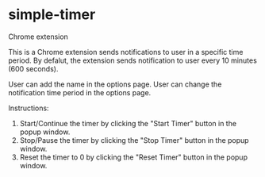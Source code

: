# simple-timer
Chrome extension

This is a Chrome extension sends notifications to user in a specific time period.
By defalut, the extension sends notification to user every 10 minutes (600 seconds).

User can add the name in the options page.
User can change the notification time period in the options page.

Instructions: 
  1. Start/Continue the timer by clicking the "Start Timer" button in the popup window. 
  2. Stop/Pause the timer by clicking the "Stop Timer" button in the popup window. 
  3. Reset the timer to 0 by clicking the "Reset Timer" button in the popup window.
